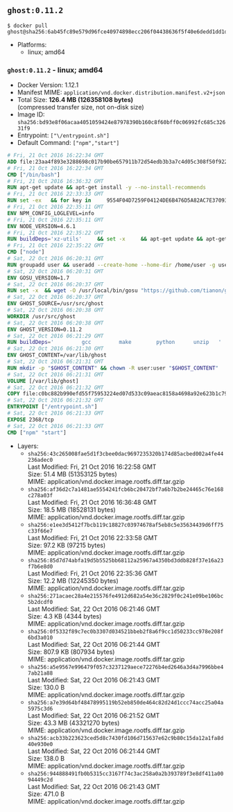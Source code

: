 ## `ghost:0.11.2`

```console
$ docker pull ghost@sha256:6ab45fc89e579d96fce40974898ecc206f04438636f5f40e6dedd1dd1d3fe199
```

-	Platforms:
	-	linux; amd64

### `ghost:0.11.2` - linux; amd64

-	Docker Version: 1.12.1
-	Manifest MIME: `application/vnd.docker.distribution.manifest.v2+json`
-	Total Size: **126.4 MB (126358108 bytes)**  
	(compressed transfer size, not on-disk size)
-	Image ID: `sha256:bd93e8f06acaa4051059424e87978390b160c8f60bff0c06992fc685c32631f9`
-	Entrypoint: `["\/entrypoint.sh"]`
-	Default Command: `["npm","start"]`

```dockerfile
# Fri, 21 Oct 2016 16:22:34 GMT
ADD file:23aa4f893e3288698c017b90be657911b72d54edb3b3a7c4d05c308f50f9228f in / 
# Fri, 21 Oct 2016 16:22:34 GMT
CMD ["/bin/bash"]
# Fri, 21 Oct 2016 16:36:32 GMT
RUN apt-get update && apt-get install -y --no-install-recommends 		ca-certificates 		curl 		wget 	&& rm -rf /var/lib/apt/lists/*
# Fri, 21 Oct 2016 22:33:33 GMT
RUN set -ex   && for key in     9554F04D7259F04124DE6B476D5A82AC7E37093B     94AE36675C464D64BAFA68DD7434390BDBE9B9C5     0034A06D9D9B0064CE8ADF6BF1747F4AD2306D93     FD3A5288F042B6850C66B31F09FE44734EB7990E     71DCFD284A79C3B38668286BC97EC7A07EDE3FC1     DD8F2338BAE7501E3DD5AC78C273792F7D83545D     B9AE9905FFD7803F25714661B63B535A4C206CA9     C4F0DFFF4E8C1A8236409D08E73BC641CC11F4C8   ; do     gpg --keyserver ha.pool.sks-keyservers.net --recv-keys "$key";   done
# Fri, 21 Oct 2016 22:35:11 GMT
ENV NPM_CONFIG_LOGLEVEL=info
# Fri, 21 Oct 2016 22:35:11 GMT
ENV NODE_VERSION=4.6.1
# Fri, 21 Oct 2016 22:35:22 GMT
RUN buildDeps='xz-utils'     && set -x     && apt-get update && apt-get install -y $buildDeps --no-install-recommends     && rm -rf /var/lib/apt/lists/*     && curl -SLO "https://nodejs.org/dist/v$NODE_VERSION/node-v$NODE_VERSION-linux-x64.tar.xz"     && curl -SLO "https://nodejs.org/dist/v$NODE_VERSION/SHASUMS256.txt.asc"     && gpg --batch --decrypt --output SHASUMS256.txt SHASUMS256.txt.asc     && grep " node-v$NODE_VERSION-linux-x64.tar.xz\$" SHASUMS256.txt | sha256sum -c -     && tar -xJf "node-v$NODE_VERSION-linux-x64.tar.xz" -C /usr/local --strip-components=1     && rm "node-v$NODE_VERSION-linux-x64.tar.xz" SHASUMS256.txt.asc SHASUMS256.txt     && apt-get purge -y --auto-remove $buildDeps     && ln -s /usr/local/bin/node /usr/local/bin/nodejs
# Fri, 21 Oct 2016 22:35:22 GMT
CMD ["node"]
# Sat, 22 Oct 2016 06:20:31 GMT
RUN groupadd user && useradd --create-home --home-dir /home/user -g user user
# Sat, 22 Oct 2016 06:20:31 GMT
ENV GOSU_VERSION=1.7
# Sat, 22 Oct 2016 06:20:37 GMT
RUN set -x 	&& wget -O /usr/local/bin/gosu "https://github.com/tianon/gosu/releases/download/$GOSU_VERSION/gosu-$(dpkg --print-architecture)" 	&& wget -O /usr/local/bin/gosu.asc "https://github.com/tianon/gosu/releases/download/$GOSU_VERSION/gosu-$(dpkg --print-architecture).asc" 	&& export GNUPGHOME="$(mktemp -d)" 	&& gpg --keyserver ha.pool.sks-keyservers.net --recv-keys B42F6819007F00F88E364FD4036A9C25BF357DD4 	&& gpg --batch --verify /usr/local/bin/gosu.asc /usr/local/bin/gosu 	&& rm -r "$GNUPGHOME" /usr/local/bin/gosu.asc 	&& chmod +x /usr/local/bin/gosu 	&& gosu nobody true
# Sat, 22 Oct 2016 06:20:37 GMT
ENV GHOST_SOURCE=/usr/src/ghost
# Sat, 22 Oct 2016 06:20:38 GMT
WORKDIR /usr/src/ghost
# Sat, 22 Oct 2016 06:20:38 GMT
ENV GHOST_VERSION=0.11.2
# Sat, 22 Oct 2016 06:21:29 GMT
RUN buildDeps=' 		gcc 		make 		python 		unzip 	' 	&& set -x 	&& apt-get update && apt-get install -y $buildDeps --no-install-recommends && rm -rf /var/lib/apt/lists/* 	&& wget -O ghost.zip "https://ghost.org/archives/ghost-${GHOST_VERSION}.zip" 	&& unzip ghost.zip 	&& npm install --production 	&& apt-get purge -y --auto-remove -o APT::AutoRemove::RecommendsImportant=false -o APT::AutoRemove::SuggestsImportant=false $buildDeps 	&& rm ghost.zip 	&& npm cache clean 	&& rm -rf /tmp/npm*
# Sat, 22 Oct 2016 06:21:30 GMT
ENV GHOST_CONTENT=/var/lib/ghost
# Sat, 22 Oct 2016 06:21:31 GMT
RUN mkdir -p "$GHOST_CONTENT" && chown -R user:user "$GHOST_CONTENT"
# Sat, 22 Oct 2016 06:21:31 GMT
VOLUME [/var/lib/ghost]
# Sat, 22 Oct 2016 06:21:32 GMT
COPY file:c0bc882b990efd55f75953224ed07d533c09aeac8158a4698a92e623b1c79ce9 in /entrypoint.sh 
# Sat, 22 Oct 2016 06:21:32 GMT
ENTRYPOINT ["/entrypoint.sh"]
# Sat, 22 Oct 2016 06:21:33 GMT
EXPOSE 2368/tcp
# Sat, 22 Oct 2016 06:21:33 GMT
CMD ["npm" "start"]
```

-	Layers:
	-	`sha256:43c265008fae5d1f3cbee0dac9697235320b174d85acbed002a4fe44236adec0`  
		Last Modified: Fri, 21 Oct 2016 16:22:58 GMT  
		Size: 51.4 MB (51353125 bytes)  
		MIME: application/vnd.docker.image.rootfs.diff.tar.gzip
	-	`sha256:af36d2c7a1481ae5554241fcb6bc20472bf7a6b7b2be24465c76e168c278a03f`  
		Last Modified: Fri, 21 Oct 2016 16:36:48 GMT  
		Size: 18.5 MB (18528131 bytes)  
		MIME: application/vnd.docker.image.rootfs.diff.tar.gzip
	-	`sha256:e1ee3d5412f7bcb119c18827c03974678af5eb8c5e35634439d6ff75c33f66e7`  
		Last Modified: Fri, 21 Oct 2016 22:33:58 GMT  
		Size: 97.2 KB (97215 bytes)  
		MIME: application/vnd.docker.image.rootfs.diff.tar.gzip
	-	`sha256:85d7d74abfa19d5b5525bb68112a25967a4350bd3ddb828f37e16a23f7b6e8d0`  
		Last Modified: Fri, 21 Oct 2016 22:35:36 GMT  
		Size: 12.2 MB (12245350 bytes)  
		MIME: application/vnd.docker.image.rootfs.diff.tar.gzip
	-	`sha256:271acaec28a4e215576fe4912d682a54e36c2829f0c241e09be106bc5b2dcdf0`  
		Last Modified: Sat, 22 Oct 2016 06:21:46 GMT  
		Size: 4.3 KB (4344 bytes)  
		MIME: application/vnd.docker.image.rootfs.diff.tar.gzip
	-	`sha256:0f5332f89c7ec0b3307d034521bbeb2f8a6f9cc1d50233cc978e208f6bd3a010`  
		Last Modified: Sat, 22 Oct 2016 06:21:44 GMT  
		Size: 807.9 KB (807934 bytes)  
		MIME: application/vnd.docker.image.rootfs.diff.tar.gzip
	-	`sha256:a5e9567e996479f057c3237129aece72276b4ed2646a3d4a7996bbe47ab21a88`  
		Last Modified: Sat, 22 Oct 2016 06:21:43 GMT  
		Size: 130.0 B  
		MIME: application/vnd.docker.image.rootfs.diff.tar.gzip
	-	`sha256:a7e39d64bf48478995119b52eb850de464c82d24d1ccc74acc25a04a5975c3d6`  
		Last Modified: Sat, 22 Oct 2016 06:21:52 GMT  
		Size: 43.3 MB (43321270 bytes)  
		MIME: application/vnd.docker.image.rootfs.diff.tar.gzip
	-	`sha256:acb33b223623ced5d8c7430fd106d715637e62c9b80c15da12a1fa8d40e930e0`  
		Last Modified: Sat, 22 Oct 2016 06:21:44 GMT  
		Size: 138.0 B  
		MIME: application/vnd.docker.image.rootfs.diff.tar.gzip
	-	`sha256:944888491fb0b5315cc3167f74c3ac258a0a2b393789f3e8df411a0094449c2d`  
		Last Modified: Sat, 22 Oct 2016 06:21:43 GMT  
		Size: 471.0 B  
		MIME: application/vnd.docker.image.rootfs.diff.tar.gzip

